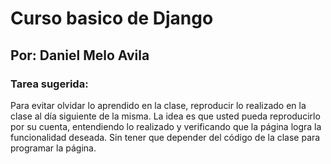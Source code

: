 # Curso basico de Django 
## Por: Daniel Melo Avila

### Tarea sugerida:

Para evitar olvidar lo aprendido en la clase, reproducir lo realizado en la clase al día siguiente de la misma. La idea es que usted pueda reproducirlo por su cuenta, entendiendo lo realizado y verificando que la página logra la funcionalidad deseada. Sin tener que depender del código de la clase para programar la página.

